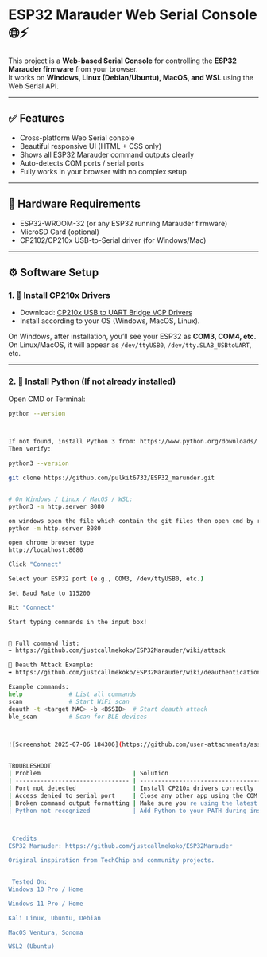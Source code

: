 # ESP32 Marauder Web Serial Console 🌐⚡

This project is a **Web-based Serial Console** for controlling the **ESP32 Marauder firmware** from your browser.  
It works on **Windows, Linux (Debian/Ubuntu), MacOS, and WSL** using the Web Serial API.

---

## ✅ Features
- Cross-platform Web Serial console
- Beautiful responsive UI (HTML + CSS only)
- Shows all ESP32 Marauder command outputs clearly
- Auto-detects COM ports / serial ports
- Fully works in your browser with no complex setup

---

## 🔌 Hardware Requirements
- ESP32-WROOM-32 (or any ESP32 running Marauder firmware)
- MicroSD Card (optional)
- CP2102/CP210x USB-to-Serial driver (for Windows/Mac)

---

## ⚙️ Software Setup

### 1. 🔑 Install CP210x Drivers

- Download: [CP210x USB to UART Bridge VCP Drivers](https://www.silabs.com/developers/usb-to-uart-bridge-vcp-drivers)
- Install according to your OS (Windows, MacOS, Linux).

On Windows, after installation, you’ll see your ESP32 as **COM3, COM4, etc.**
On Linux/MacOS, it will appear as `/dev/ttyUSB0`, `/dev/tty.SLAB_USBtoUART`, etc.

---

### 2. 🐍 Install Python (If not already installed)

Open CMD or Terminal:
```bash
python --version



If not found, install Python 3 from: https://www.python.org/downloads/
Then verify:

python3 --version

git clone https://github.com/pulkit6732/ESP32_marunder.git


# On Windows / Linux / MacOS / WSL:
python3 -m http.server 8080

on windows open the file which contain the git files then open cmd by right click and write  
python -m http.server 8080

open chrome browser type 
http://localhost:8080

Click "Connect"

Select your ESP32 port (e.g., COM3, /dev/ttyUSB0, etc.)

Set Baud Rate to 115200

Hit "Connect"

Start typing commands in the input box!


📖 Full command list:
➡️ https://github.com/justcallmekoko/ESP32Marauder/wiki/attack

📖 Deauth Attack Example:
➡️ https://github.com/justcallmekoko/ESP32Marauder/wiki/deauthentication-attack-workflow

Example commands:
help             # List all commands
scan             # Start WiFi scan
deauth -t <target MAC> -b <BSSID>  # Start deauth attack
ble_scan         # Scan for BLE devices



![Screenshot 2025-07-06 184306](https://github.com/user-attachments/assets/c80cceae-3845-4c12-b593-19952680ff4a)


TROUBLESHOOT 
| Problem                          | Solution                                        |
| -------------------------------- | ----------------------------------------------- |
| Port not detected                | Install CP210x drivers correctly                |
| Access denied to serial port     | Close any other app using the COM port          |
| Broken command output formatting | Make sure you're using the latest UI files here |
| Python not recognized            | Add Python to your PATH during installation     |



 Credits
ESP32 Marauder: https://github.com/justcallmekoko/ESP32Marauder

Original inspiration from TechChip and community projects.


 Tested On:
Windows 10 Pro / Home

Windows 11 Pro / Home

Kali Linux, Ubuntu, Debian

MacOS Ventura, Sonoma

WSL2 (Ubuntu)


